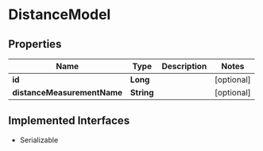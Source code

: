 

# DistanceModel


## Properties

Name | Type | Description | Notes
------------ | ------------- | ------------- | -------------
**id** | **Long** |  |  [optional]
**distanceMeasurementName** | **String** |  |  [optional]


## Implemented Interfaces

* Serializable


